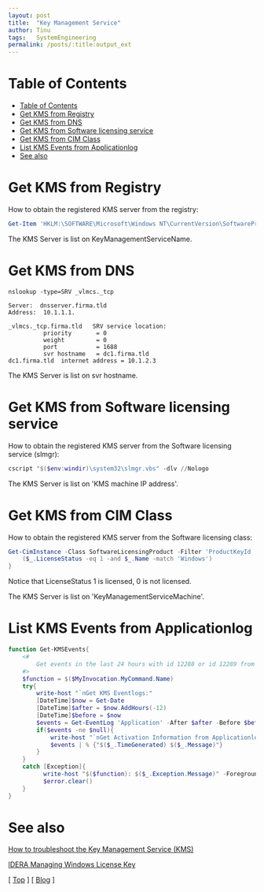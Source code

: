 ```yaml
---
layout: post
title:  "Key Management Service"
author: Tinu
tags:   SystemEngineering
permalink: /posts/:title:output_ext
---
```


# Table of Contents

- [Table of Contents](#table-of-contents)
- [Get KMS from Registry](#get-kms-from-registry)
- [Get KMS from DNS](#get-kms-from-dns)
- [Get KMS from Software licensing service](#get-kms-from-software-licensing-service)
- [Get KMS from CIM Class](#get-kms-from-cim-class)
- [List KMS Events from Applicationlog](#list-kms-events-from-applicationlog)
- [See also](#see-also)

# Get KMS from Registry

How to obtain the registered KMS server from the registry:

````powershell
Get-Item 'HKLM:\SOFTWARE\Microsoft\Windows NT\CurrentVersion\SoftwareProtectionPlatform'
````

The KMS Server is list on KeyManagementServiceName.  

# Get KMS from DNS

````powersehll
nslookup -type=SRV _vlmcs._tcp

Server:  dnsserver.firma.tld
Address:  10.1.1.1.

_vlmcs._tcp.firma.tld   SRV service location:
          priority       = 0
          weight         = 0
          port           = 1688
          svr hostname   = dc1.firma.tld
dc1.firma.tld  internet address = 10.1.2.3
````

The KMS Server is list on svr hostname.  

# Get KMS from Software licensing service

How to obtain the registered KMS server from the Software licensing service (slmgr):

````powershell
cscript "$($env:windir)\system32\slmgr.vbs" -dlv //Nologo
````

The KMS Server is list on 'KMS machine IP address'.  

# Get KMS from CIM Class

How to obtain the registered KMS server from the Software licensing class:

````powershell
Get-CimInstance -Class SoftwareLicensingProduct -Filter 'ProductKeyId != NULL' | Where-Object {
    ($_.LicenseStatus -eq 1 -and $_.Name -match 'Windows')
}
````

Notice that LicenseStatus 1 is licensed, 0 is not licensed.

The KMS Server is list on 'KeyManagementServiceMachine'.  

# List KMS Events from Applicationlog

````powershell
function Get-KMSEvents{
    <#
        Get events in the last 24 hours with id 12288 or id 12289 from Applicationlog
    #>
    $function = $($MyInvocation.MyCommand.Name)
    try{
        write-host "`nGet KMS Eventlogs:"
        [DateTime]$now = Get-Date
        [DateTime]$after = $now.AddHours(-12)
        [DateTime]$before = $now
        $events = Get-EventLog 'Application' -After $after -Before $before | where {$_.eventID -like 12288 -or $_.eventID -like 12289} | Select TimeGenerated,Message
        if($events -ne $null){
            write-host "`nGet Activation Information from Applicationlog:"
            $events | % {"$($_.TimeGenerated) $($_.Message)"}
        }
    }
    catch [Exception]{
          write-host "$($function): $($_.Exception.Message)" -ForegroundColor Red
          $error.clear()
    }
}
````

# See also

[How to troubleshoot the Key Management Service (KMS)](https://docs.microsoft.com/en-us/previous-versions/tn-archive/ee939272(v=technet.10))

[IDERA Managing Windows License Key](https://community.idera.com/database-tools/powershell/powertips/b/tips/posts/managing-windows-license-key-part-4)

[ [Top](#table-of-contents) ] [ [Blog](../syseng.html) ]